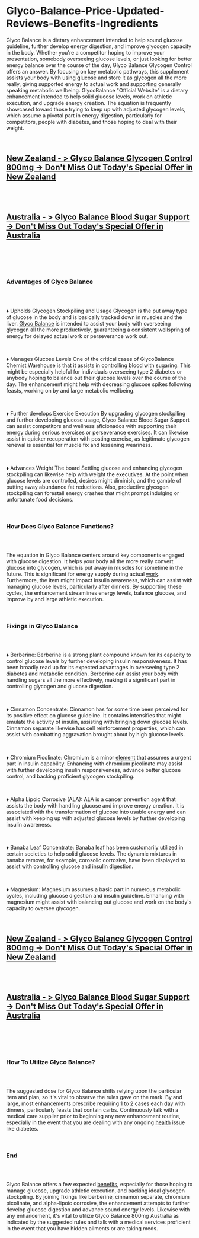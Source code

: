 # Glyco-Balance-Price-Updated-Reviews-Benefits-Ingredients

<p>Glyco Balance is a dietary enhancement intended to help sound glucose guideline, further develop energy digestion, and improve glycogen capacity in the body. Whether you're a competitor hoping to improve your presentation, somebody overseeing glucose levels, or just looking for better energy balance over the course of the day, Glyco Balance Glycogen Control offers an answer. By focusing on key metabolic pathways, this supplement assists your body with using glucose and store it as glycogen all the more really, giving supported energy to actual work and supporting generally speaking metabolic wellbeing. GlycoBalance "Official Website" is a dietary enhancement intended to help solid glucose levels, work on athletic execution, and upgrade energy creation. The equation is frequently showcased toward those trying to keep up with adjusted glycogen levels, which assume a pivotal part in energy digestion, particularly for competitors, people with diabetes, and those hoping to deal with their weight.</p>
<p>&nbsp;</p>
<h2><a href="https://glycobalance-au.com/go/order-nz/"><strong>New Zealand - &gt; Glyco Balance Glycogen Control 800mg -&gt; Don't Miss Out Today's Special Offer in New Zealand</strong></a></h2>
<h2>&nbsp;</h2>
<h2><a href="https://glycobalance-au.com/go/order-au/"><strong>Australia - &gt; Glyco Balance Blood Sugar Support -&gt; Don't Miss Out Today's Special Offer in Australia</strong></a></h2>
<p>&nbsp;</p>
<p><a href="https://glycobalance-au.com/go/order-au/"><img src="https://storage.penzu.com/g/Ercf8C7cG4zBxoSg" alt="" /></a></p>
<p>&nbsp;</p>
<h3><strong>Advantages of Glyco Balance</strong></h3>
<h3>&nbsp;</h3>
<p>&diams; Upholds Glycogen Stockpiling and Usage Glycogen is the put away type of glucose in the body and is basically tracked down in muscles and the liver.&nbsp;<a href="https://glycobalance-au.com/">Glyco Balance</a>&nbsp;is intended to assist your body with overseeing glycogen all the more productively, guaranteeing a consistent wellspring of energy for delayed actual work or perseverance work out.</p>
<p>&nbsp;</p>
<p>&diams; Manages Glucose Levels One of the critical cases of GlycoBalance Chemist Warehouse is that it assists in controlling blood with sugaring. This might be especially helpful for individuals overseeing type 2 diabetes or anybody hoping to balance out their glucose levels over the course of the day. The enhancement might help with decreasing glucose spikes following feasts, working on by and large metabolic wellbeing.</p>
<p>&nbsp;</p>
<p>&diams; Further develops Exercise Execution By upgrading glycogen stockpiling and further developing glucose usage, Glyco Balance Blood Sugar Support can assist competitors and wellness aficionados with supporting their energy during serious exercises or perseverance exercises. It can likewise assist in quicker recuperation with posting exercise, as legitimate glycogen renewal is essential for muscle fix and lessening weariness.</p>
<p>&nbsp;</p>
<p>&diams; Advances Weight The board Settling glucose and enhancing glycogen stockpiling can likewise help with weight the executives. At the point when glucose levels are controlled, desires might diminish, and the gamble of putting away abundance fat reductions. Also, productive glycogen stockpiling can forestall energy crashes that might prompt indulging or unfortunate food decisions.</p>
<p>&nbsp;</p>
<h3><strong>How Does Glyco Balance Functions?</strong></h3>
<h3>&nbsp;</h3>
<p>The equation in Glyco Balance centers around key components engaged with glucose digestion. It helps your body all the more really convert glucose into glycogen, which is put away in muscles for sometime in the future. This is significant for energy supply during actual&nbsp;<a href="https://theguardianbotanicals.com/gluco-ally/">work</a>. Furthermore, the item might impact insulin awareness, which can assist with managing glucose levels, particularly after dinners. By supporting these cycles, the enhancement streamlines energy levels, balance glucose, and improve by and large athletic execution.</p>
<p>&nbsp;</p>
<h3><strong>Fixings in Glyco Balance</strong></h3>
<h3>&nbsp;</h3>
<p>&diams; Berberine: Berberine is a strong plant compound known for its capacity to control glucose levels by further developing insulin responsiveness. It has been broadly read up for its expected advantages in overseeing type 2 diabetes and metabolic condition. Berberine can assist your body with handling sugars all the more effectively, making it a significant part in controlling glycogen and glucose digestion.</p>
<p>&nbsp;</p>
<p>&diams; Cinnamon Concentrate: Cinnamon has for some time been perceived for its positive effect on glucose guideline. It contains intensifies that might emulate the activity of insulin, assisting with bringing down glucose levels. Cinnamon separate likewise has cell reinforcement properties, which can assist with combatting aggravation brought about by high glucose levels.</p>
<p>&nbsp;</p>
<p>&diams; Chromium Picolinate: Chromium is a minor&nbsp;<a href="https://healthcharmbloodsugar.com/glucomaxum/">element</a>&nbsp;that assumes a urgent part in insulin capability. Enhancing with chromium picolinate may assist with further developing insulin responsiveness, advance better glucose control, and backing proficient glycogen stockpiling.</p>
<p>&nbsp;</p>
<p>&diams; Alpha Lipoic Corrosive (ALA): ALA is a cancer prevention agent that assists the body with handling glucose and improve energy creation. It is associated with the transformation of glucose into usable energy and can assist with keeping up with adjusted glucose levels by further developing insulin awareness.</p>
<p>&nbsp;</p>
<p>&diams; Banaba Leaf Concentrate: Banaba leaf has been customarily utilized in certain societies to help solid glucose levels. The dynamic mixtures in banaba remove, for example, corosolic corrosive, have been displayed to assist with controlling glucose and insulin digestion.</p>
<p>&nbsp;</p>
<p>&diams; Magnesium: Magnesium assumes a basic part in numerous metabolic cycles, including glucose digestion and insulin guideline. Enhancing with magnesium might assist with balancing out glucose and work on the body's capacity to oversee glycogen.</p>
<p>&nbsp;</p>
<h2><a href="https://glycobalance-au.com/go/order-nz/"><strong>New Zealand - &gt; Glyco Balance Glycogen Control 800mg -&gt; Don't Miss Out Today's Special Offer in New Zealand</strong></a></h2>
<h2>&nbsp;</h2>
<h2><a href="https://glycobalance-au.com/go/order-au/"><strong>Australia - &gt; Glyco Balance Blood Sugar Support -&gt; Don't Miss Out Today's Special Offer in Australia</strong></a></h2>
<p>&nbsp;</p>
<p><a href="https://glycobalance-au.com/go/order-au/"><img src="https://storage.penzu.com/g/cnsPQVz53VZtiRmk" alt="" /></a></p>
<p>&nbsp;</p>
<h3><strong>How To Utilize Glyco Balance?</strong></h3>
<h3>&nbsp;</h3>
<p>The suggested dose for Glyco Balance shifts relying upon the particular item and plan, so it's vital to observe the rules gave on the mark. By and large, most enhancements prescribe requiring 1 to 2 cases each day with dinners, particularly feasts that contain carbs. Continuously talk with a medical care supplier prior to beginning any new enhancement routine, especially in the event that you are dealing with any ongoing&nbsp;<a href="https://vitalitynaturalscbd.com/harmony-wave-cbd-gummies/">health</a>&nbsp;issue like diabetes.</p>
<p>&nbsp;</p>
<h3><strong>End</strong></h3>
<h3>&nbsp;</h3>
<p>Glyco Balance offers a few expected&nbsp;<a href="https://enkielixir.info/">benefits</a>, especially for those hoping to manage glucose, upgrade athletic execution, and backing ideal glycogen stockpiling. By joining fixings like berberine, cinnamon separate, chromium picolinate, and alpha-lipoic corrosive, the enhancement attempts to further develop glucose digestion and advance sound energy levels. Likewise with any enhancement, it's vital to utilize Glyco Balance 800mg Australia as indicated by the suggested rules and talk with a medical services proficient in the event that you have hidden ailments or are taking meds.</p>
